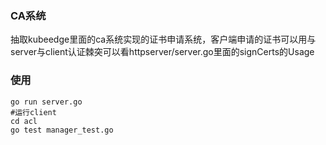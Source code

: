 ### CA系统
抽取kubeedge里面的ca系统实现的证书申请系统，客户端申请的证书可以用与server与client认证棘突可以看httpserver/server.go里面的signCerts的Usage

### 使用
```shell
go run server.go
#运行client
cd acl
go test manager_test.go
```
